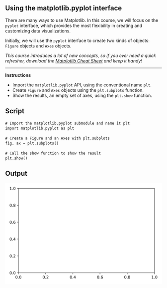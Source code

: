 ## Using the matplotlib.pyplot interface

There are many ways to use Matplotlib. In this course, we will focus on the `pyplot` interface, which provides the most flexibility in creating and customizing data visualizations.

Initially, we will use the `pyplot` interface to create two kinds of objects: `Figure` objects and `Axes` objects.

*This course introduces a lot of new concepts, so if you ever need a quick refresher, download the [Matplotlib Cheat Sheet](https://datacamp-community-prod.s3.amazonaws.com/28b8210c-60cc-4f13-b0b4-5b4f2ad4790b) and keep it handy!*

<hr>

**Instructions**

* Import the `matplotlib.pyplot` API, using the conventional name `plt`.
* Create `Figure` and `Axes` objects using the `plt.subplots` function.
* Show the results, an empty set of axes, using the `plt.show` function.

## Script
```
# Import the matplotlib.pyplot submodule and name it plt
import matplotlib.pyplot as plt

# Create a Figure and an Axes with plt.subplots
fig, ax = plt.subplots()

# Call the show function to show the result
plt.show()
```

## Output
![img](index.svg)